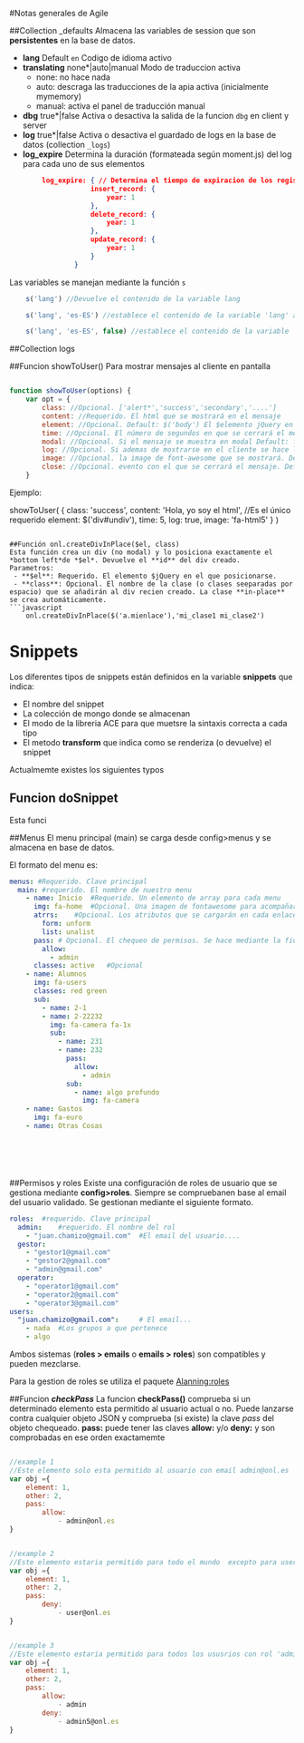 #Notas generales de Agile

##Collection _defaults
Almacena las variables de session que son **persistentes** en la base de datos.
+ **lang** Default `en` Codigo de idioma activo
+ **translating** none*|auto|manual Modo de traduccion activa
    * none: no hace nada
    * auto: descraga las traducciones de la apia activa (inicialmente mymemory)
    * manual: activa el panel de traducción manual
+ **dbg** true*|false Activa o desactiva la salida de la funcion `dbg` en client y server
+ **log** true*|false Activa o desactiva el guardado de logs en la base de datos (collection `_logs`)
+ **log_expire** Determina la duración (formateada según moment.js) del log para cada uno de sus elementos
```json
        log_expire: { // Determina el tiempo de expiracion de los registros de log 
                    insert_record: {
                        year: 1
                    },
                    delete_record: {
                        year: 1
                    },
                    update_record: {
                        year: 1
                    }
                }
```
 

Las variables se manejan mediante la función `s`
```javascript
    s('lang') //Devuelve el contenido de la variable lang

    s('lang', 'es-ES') //establece el contenido de la variable 'lang' a 'es-ES' y la almacena en `_defaults`

    s('lang', 'es-ES', false) //establece el contenido de la variable 'lang' a 'es-ES' y NO la almacena en `_defaults`

```

##Collection logs





##Funcion showToUser()
Para mostrar mensajes al cliente en pantalla

```javascript

function showToUser(options) {
    var opt = {
        class: //Opcional. ['alert*','success','secondary','....']
        content: //Requerido. El html que se mostrará en el mensaje 
        element: //Opcional. Default: $('body') El $elemento jQuery en que se mostará el mensaje 
        time: //Opcional. El número de segundos en que se cerrará el mensaje automáticamente
        modal: //Opcional. Si el mensaje se muestra en modal Default: false
        log: //Opcional. Si ademas de mostrarse en el cliente se hace log del mensaje.       
        image: //Opcional. la image de font-awesome que se mostrará. Default none:
        close: //Opcional. evento con el que se cerrará el mensaje. Default. Clik (Solo si no se ha definido time)
    }

``` 

Ejemplo:

showToUser(
    {
        class: 'success',
        content: 'Hola, yo soy el html', //Es el único requerido
        element: $('div#undiv'),
        time: 5,
        log: true,
        image: 'fa-html5'
    }
    )
```

##Función onl.createDivInPlace($el, class)
Esta función crea un div (no modal) y lo posiciona exactamente el *bottom left*de *$el*. Devuelve el **id** del div creado.
Parametros:
 - **$el**: Requerido. El elemento $jQuery en el que posicionarse.
 - **class**: Opcional. El nombre de la clase (o clases seeparadas por espacio) que se añadirán al div recien creado. La clase **in-place** se crea automáticamente.
```javascript
    onl.createDivInPlace($('a.mienlace'),'mi_clase1 mi_clase2')

```


# Snippets

Los diferentes tipos de snippets están definidos en la variable **snippets** que indica: 
- El nombre del snippet
- La colección de mongo donde se almacenan
- El modo de la libreria ACE para que muetsre la sintaxis correcta a cada tipo
- El metodo **transform** que indica como se renderiza (o devuelve) el snippet
 

Actualmemte existes los siguientes typos

## Funcion doSnippet
Esta funci



##Menus
El menu principal (main) se carga desde config>menus y se almacena en base de datos.

El formato del menu es:

```yaml
menus: #Requerido. Clave principal
  main: #requerido. El nombre de nuestro menu
    - name: Inicio  #Requerido. Un elemento de array para cada menu
      img: fa-home  #Opcional. Una imagen de fontawesome para acompañar al texto
      atrrs:    #Opcional. Los atributos que se cargarán en cada enlace
        form: unform    
        list: unalist
      pass: # Opcional. El chequeo de permisos. Se hace mediante la fiuncion checkPass. Ni no se estalece en una clave, significa que esta permitido para todos los usuarios y roles.
        allow:
          - admin
      classes: active   #Opcional
    - name: Alumnos
      img: fa-users
      classes: red green
      sub:
        - name: 2-1
        - name: 2-22232
          img: fa-camera fa-1x
          sub:
            - name: 231
            - name: 232
              pass:
                allow:
                  - admin
              sub:
                - name: algo profundo
                  img: fa-camera
    - name: Gastos
      img: fa-euro
    - name: Otras Cosas







```



##Permisos y roles
Existe una configuración de roles de usuario que se gestiona mediante **config>roles**. Siempre se compruebanen base al email del usuario validado. Se gestionan mediante el siguiente formato.

```yaml
roles:  #requerido. Clave principal
  admin:    #requerido. El nombre del rol
    - "juan.chamizo@gmail.com"  #El email del usuario....
  gestor:
    - "gestor1@gmail.com"
    - "gestor2@gmail.com"
    - "admin@gmail.com"
  operator:
    - "operator1@gmail.com"
    - "operator2@gmail.com"
    - "operator3@gmail.com"
users:
  "juan.chamizo@gmail.com":     # El email...
    - nada  #Los grupos a que pertenece
    - algo

```

Ambos sistemas (**roles > emails** o **emails > roles**) son compatibles y pueden mezclarse.

Para la gestion de roles se utiliza el paquete [Alanning:roles](https://atmospherejs.com/alanning/roles)


##Funcion ***checkPass***
La funcion **checkPass()**  comprueba si un determinado elemento esta permitido al usuario actual o no. Puede lanzarse contra cualquier objeto JSON y comprueba (si existe) la clave *pass* del objeto chequeado.
**pass:** puede tener las claves **allow:** y/o **deny:** y son comprobadas en ese orden exactamemte

```js

//example 1
//Este elemento solo esta permitido al usuario con email admin@onl.es
var obj ={
    element: 1,
    other: 2,
    pass:   
        allow:
            - admin@onl.es  
}


//example 2
//Este elemento estaria permitido para todo el mundo  excepto para user@onl.es
var obj ={
    element: 1,
    other: 2,
    pass:   
        deny:
            - user@onl.es  
}


//example 3
//Este elemento estaria permitido para todos los ususrios con rol 'admin' excepto para admin5@onl.es
var obj ={
    element: 1,
    other: 2,
    pass:
        allow:
            - admin   
        deny:
            - admin5@onl.es  
}




```

